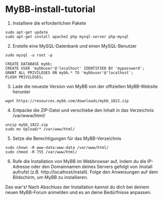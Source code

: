 # MyBB-install-tutorial

1. Installiere die erforderlichen Pakete

```
sudo apt-get update
sudo apt-get install apache2 php mysql-server php-mysql
```

2. Erstelle eine MySQL-Datenbank und einen MySQL-Benutzer

```
sudo mysql -u root -p
```

```
CREATE DATABASE mybb;
CREATE USER 'mybbuser'@'localhost' IDENTIFIED BY 'mypassword';
GRANT ALL PRIVILEGES ON mybb.* TO 'mybbuser'@'localhost';
FLUSH PRIVILEGES;
```

3. Lade die neueste Version von MyBB von der offiziellen MyBB-Website herunter

```
wget https://resources.mybb.com/downloads/mybb_1822.zip
```

4. Entpacke die ZIP-Datei und verschiebe den Inhalt in das Verzeichnis /var/www/html/

```
unzip mybb_1822.zip
sudo mv Upload/* /var/www/html/
```

5. Setze die Berechtigungen für das MyBB-Verzeichnis

```
sudo chown -R www-data:www-data /var/www/html/
sudo chmod -R 755 /var/www/html/
```

6. Rufe die Installation von MyBB im Webbrowser auf, indem du die IP-Adresse oder den Domainnamen deines Servers gefolgt von /install aufrufst (z.B. http://localhost/install). Folge den Anweisungen auf dem Bildschirm, um MyBB zu installieren.




Das war's! Nach Abschluss der Installation kannst du dich bei deinem neuen MyBB-Forum anmelden und es an deine Bedürfnisse anpassen.
